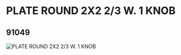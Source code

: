 # PLATE  ROUND 2X2 2/3 W. 1 KNOB
## 91049
![PLATE  ROUND 2X2 2/3 W. 1 KNOB](https://lc-www-live-s.legocdn.com/media/bricks/5/2/4590663.jpg)
